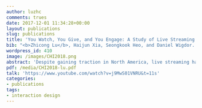 ```yaml
---
author: luzhc
comments: trues
date: 2017-12-01 11:34:28+00:00
layout: publications
slug: publications
title: 'You Watch, You Give, and You Engage: A Study of Live Streaming Practices in China'
bib: "<b>Zhicong Lu</b>, Haijun Xia, Seongkook Heo, and Daniel Wigdor. You Watch, You Give, and You Engage: A Study of Live Streaming Practices in China. In Proceedings of the 2018 CHI Conference on Human Factors in Computing Systems, p. 466. ACM, 2018."
wordpress_id: 410
image: /images/CHI2018.png
abstract: 'Despite gaining traction in North America, live streaming has not reached the popularity it has in China, where live streaming has a tremendous impact on the social behaviors of users. To better understand this socio-technological phenomenon, we conducted a mixed methods study of live streaming practices in China. We present the results of an online survey of 527 live streaming users, focusing on their broadcasting or viewing practices and the experiences they find most engaging. We also interviewed 14 active users to further explore their motivations and experiences. Our data revealed the different categories of content that was broadcasted and how varying aspects of this content engaged viewers. We gained insight into the role reward systems and fan group-chat play in engaging users, while also found evidence that both viewers and streamers desire deeper channels and mechanisms for interaction in addition to the commenting, gifting, and fan groups that are available today.'
pdf: /media/CHI2018-lu.pdf
talk: 'https://www.youtube.com/watch?v=j9MwS01VNRU&t=11s'
categories:
- publications
tags:
- interaction design
---
```

